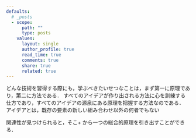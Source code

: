 ```yaml
---
defaults:
  # _posts
  - scope:
      path: ""
      type: posts
    values:
      layout: single
      author_profile: true
      read_time: true
      comments: true
      share: true
      related: true
---
```

どんな技術を習得する際にも，学ぶべきたいせつなことは，まず第一に原理であり，第二に方法である．
すべてのアイデアが作り出される方法に心を訓練する仕方であり，すべてのアイデアの源泉にある原理を把握する方法なのである．
アイデアとは，既存の要素の新しい組み合わせ以外の何者でもない

関連性が見つけられると，そこ+
から一つの総合的原理を引き出すことができる．